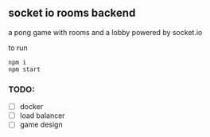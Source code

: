 ## socket io rooms backend

a pong game with rooms and a lobby powered by socket.io

to run
```
npm i
npm start
```

### TODO:
 - [ ] docker
 - [ ] load balancer
 - [ ] game design

